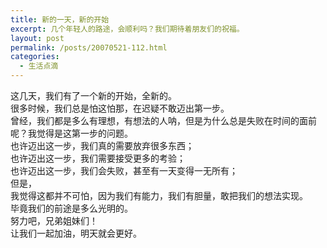 ```yaml
---
title: 新的一天，新的开始
excerpt: 几个年轻人的路途，会顺利吗？我们期待着朋友们的祝福。
layout: post
permalink: /posts/20070521-112.html
categories:
  - 生活点滴
---
```

这几天，我们有了一个新的开始，全新的。  
很多时候，我们总是怕这怕那，在迟疑不敢迈出第一步。  
曾经，我们都是多么有理想，有想法的人呐，但是为什么总是失败在时间的面前呢？我觉得是这第一步的问题。  
也许迈出这一步，我们真的需要放弃很多东西；  
也许迈出这一步，我们需要接受更多的考验；  
也许迈出这一步，我们会失败，甚至有一天变得一无所有；  
但是，  
我觉得这都并不可怕，因为我们有能力，我们有胆量，敢把我们的想法实现。  
毕竟我们的前途是多么光明的。  
努力吧，兄弟姐妹们！  
让我们一起加油，明天就会更好。